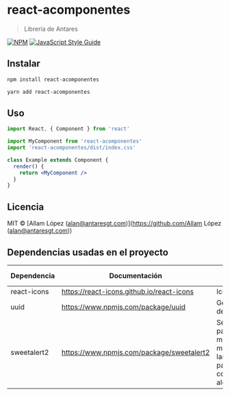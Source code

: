 # react-acomponentes

> Librería de Antares

[![NPM](https://img.shields.io/npm/v/react-acomponentes.svg)](https://www.npmjs.com/package/react-acomponentes) [![JavaScript Style Guide](https://img.shields.io/badge/code_style-standard-brightgreen.svg)](https://standardjs.com)

## Instalar

```bash
npm install react-acomponentes
```
```bash
yarn add react-acomponentes
```

## Uso

```jsx
import React, { Component } from 'react'

import MyComponent from 'react-acomponentes'
import 'react-acomponentes/dist/index.css'

class Example extends Component {
  render() {
    return <MyComponent />
  }
}
```

## Licencia

MIT © [Allam López (alan@antaresgt.com)](https://github.com/Allam López (alan@antaresgt.com))


## Dependencias usadas en el proyecto
| Dependencia                       | Documentación                                     | Motivo Uso                                                                            |
| -- | -- | -- |
| react-icons                       | https://react-icons.github.io/react-icons         | Iconos                                                                                |
| uuid                              | https://www.npmjs.com/package/uuid                | Generación de claves                                                                  |
| sweetalert2                       | https://www.npmjs.com/package/sweetalert2         | Se usa para mostrar un mensaje largo en pantalla como alerta                          |